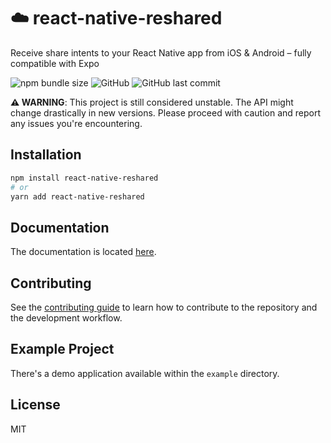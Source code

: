 # ☁️ react-native-reshared

Receive share intents to your React Native app from iOS & Android – fully compatible with Expo

![npm bundle size](https://img.shields.io/bundlephobia/min/react-native-reshared?style=flat-square) ![GitHub](https://img.shields.io/github/license/kuatsu/react-native-reshared?style=flat-square) ![GitHub last commit](https://img.shields.io/github/last-commit/kuatsu/react-native-reshared?style=flat-square)

**⚠️ WARNING**: This project is still considered unstable. The API might change drastically in new versions. Please proceed with caution and report any issues you're encountering.

## Installation

```sh
npm install react-native-reshared
# or
yarn add react-native-reshared
```

## Documentation

The documentation is located [here](https://react-native-reshared.vercel.app/docs/intro).

## Contributing

See the [contributing guide](CONTRIBUTING.md) to learn how to contribute to the repository and the development workflow.

## Example Project

There's a demo application available within the `example` directory.

## License

MIT
